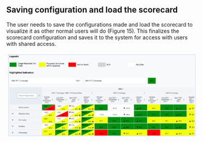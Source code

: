 ## Saving configuration and load the scorecard

The user needs to save the configurations made and load the scorecard to visualize it as other normal users will do (Figure 15). This finalizes the scorecard configuration and saves it to the system for access with users with shared access.

![Scorecard application on apps menu.](resources/images/Figure15.png)
